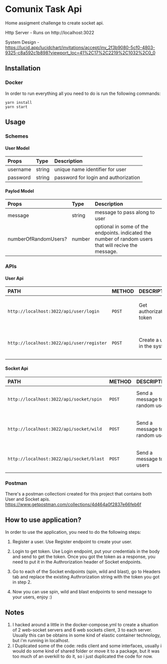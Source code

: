 # Comunix Task Api

Home assigment challenge to create socket api.

Http Server - Runs on http://localhost:3022

System Design -
https://lucid.app/lucidchart/invitations/accept/inv_2f3b9080-5cf0-4803-9325-c8a592c1b898?viewport_loc=41%2C17%2C2219%2C1032%2C0_0

## Installation
### Docker
In order to run everything all you need to do is run the following commands:

    yarn install
    yarn start

## Usage
### Schemes
#### User Model
| Props | Type | Description
| :--- | :--- | :--- |
| username | string | unique name identifier for user |
| password | string | password for login and authorization |
#### Paylod Model
| Props | Type | Description
| :--- | :--- | :--- |
| message | string | message to pass along to user |
| numberOfRandomUsers? | number | optional in some of the endpoints. indicated the number of random users that will recive the message. |

### APIs
#### User Api
| PATH | METHOD | DESCRIPTION | PAYLOAD 
| :--- | :--- | :--- | :--- |
| `http://localhost:3022/api/user/login` | `POST` | Get authorization token | the body is in the scheme of `User Model` |
| `http://localhost:3022/api/user/register` | `POST` | Create a user in the system | the body is in the scheme of `User Model` |

#### Socket Api
| PATH | METHOD | DESCRIPTION | PAYLOAD 
| :--- | :--- | :--- | :--- |
| `http://localhost:3022/api/socket/spin` | `POST` | Send a message to random user | the body is in the scheme of `Payload`. numberOfRandomUsers is not required. |
| `http://localhost:3022/api/socket/wild` | `POST` | Send a message to X random users | the body is in the scheme of `Payload`. numberOfRandomUsers is required to detrime the X. |
| `http://localhost:3022/api/socket/blast` | `POST` | Send a message to all users | the body is in the scheme of `Payload`. numberOfRandomUsers is not required. |

### Postman
There's a postman collectioni created for this project that contains both User and Socket apis.
https://www.getpostman.com/collections/4d464a0f2837e66feb6f


## How to use application?
In order to use the application, you need to do the following steps:

1. Register a user. Use Register endpoint to create your user.

2. Login to get token. Use Login endpoint, put your credentials in the body and send to get the token.
Once you got the token as a response, you need to put it in the Authrorization header of Socket endpoints.

3. Go to each of the Socket endpoints (spin, wild and blast), go to Headers tab and replace the existing Authrorization string with the token you got in step 2.

4. Now you can use spin, wild and blast endpoints to send message to your users, enjoy :)


## Notes
1. I hacked around a little in the docker-compose.yml to create a situation of 2 web-socket servers and 6 web sockets client, 3 to each server. Usually this can be obtains in some kind of elastic container technology, but i'm running in localhost.
2. I Duplicated some of the code: redis client and some interfaces, usually i would do some kind of shared folder or move it to a package, but it was too much of an overkill to do it, so i just duplicated the code for now.